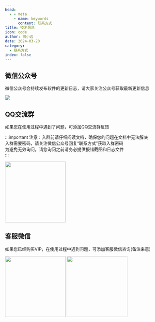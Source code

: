 ```yaml
---
head:
  - - meta
    - name: keywords
      content: 联系方式
title: 技术信息
icon: code
author: 司小远
date: 2024-03-20
category:
  - 联系方式
index: false
---
```


## 微信公众号

微信公众号会持续发布软件的更新日志，请大家关注公众号获取最新更新信息

![](https://blog.lc044.love/static/img/3fd32f1732a2c8f53a7eb923472b8f19.clipboard-2023-12-18.webp)

## QQ交流群

如果您在使用过程中遇到了问题，可添加QQ交流群反馈

:::important
注意：入群前请仔细阅读文档，确保您的问题在文档中无法解决<br>
入群需要密码，请关注微信公众号回复“联系方式”获取入群密码<br>
为避免无效询问，请您询问之前请务必提供报错截图和日志文件<br>
:::

<img src="https://memotrace.cn/img/qq2.jpg" height="200px">

## 客服微信

如果您已经购买VIP，在使用过程中遇到问题，可添加客服微信咨询(备注来意)

<img src="https://blog.lc044.love/static/img/c841292b24de6ed322d11ee7300ca07a.clipboard-2024-04-01.webp" height="200px">
<img src="https://blog.lc044.love/static/img/73257d571f108845f55afdc0b8a7936e.clipboard-2024-03-22.webp" height="200px">